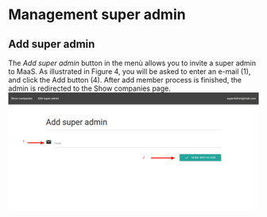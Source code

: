 # Management super admin
## Add super admin
The *Add super admin* button in the menù allows you to invite a super admin to MaaS.
As illustrated in Figure 4, you will be asked to enter an e-mail (1), and click the Add button (4). After add member process is finished, the admin is redirected to the Show companies page.
![](../img/addSuperAdmin.png)
